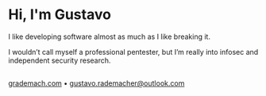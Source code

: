 # Hi, I'm Gustavo
I like developing software almost as much as I like breaking it.

I wouldn’t call myself a professional pentester, but I’m really into infosec and independent security research.

##
[grademach.com](https://grademach.com) • gustavo.rademacher@outlook.com
